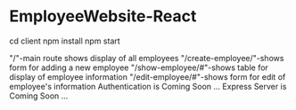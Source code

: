 # EmployeeWebsite-React

cd client
npm install 
npm start

"/"-main route shows display of all employees 
"/create-employee/"-shows form for adding a new employee 
"/show-employee/#"-shows table for display of employee information
"/edit-employee/#"-shows form for edit of employee's information
Authentication is Coming Soon ...
Express Server is Coming Soon ... 
